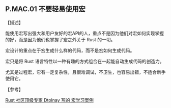## P.MAC.01  不要轻易使用宏

【描述】

能使用宏写出强大和用户友好的宏API的人，重点不是因为他们对宏如何实现掌握的好，而是因为他们也掌握了宏之外关于 Rust 的一切。

宏设计的重点在于宏生成什么样的代码，而不是宏如何生成代码。

宏只是将 Rust 语言特性以一种有趣的方式组合在一起能自动生成代码的创造力。

尤其是过程宏，它有一定复杂性，且很难调试，不卫生，也容易出错，不适合新手使用它。

【参考】

[Rust 社区顶级专家 Dtolnay 写的 宏学习案例 ](https://github.com/dtolnay/case-studies)
